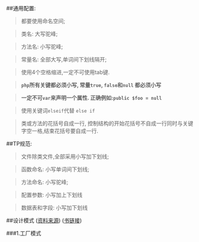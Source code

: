 ##通用配置:
>都要使用命名空间;

>类名: 大写驼峰;

>方法名: 小写驼峰;

>常量名: 全部大写,单词间下划线隔开;

>使用4个空格缩进,一定不可使用tab键.

> **`php`所有关键都必须小写, 常量`true`, `false`和`null` 都必须小写**

> **一定不可`var`来声明一个属性. 正确例如:`public $foo = null`**

>使用关键词`elseif`代替 `else if`

>类或方法的花括号自成一行, 控制结构的开始花括号不自成一行同时与关键字空一格,结束花括号要自成一行.


##TP规范:
>文件除类文件,全部采用小写加下划线;

>函数命名: 小写单词间下划线;

>方法命名: 小写驼峰;

>配置参数: 小写加上下划线

>数据表和字段: 小写加下划线

##设计模式 
([资料来源](https://www.w3cschool.cn/shejimoshi/design-pattern-intro.html))    ([书链接](https://book.douban.com/subject/1052241/))

###1.工厂模式

